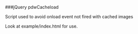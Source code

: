 ###jQuery pdwCacheload

Script used to avoid onload event not fired with cached images

Look at example/index.html for use.